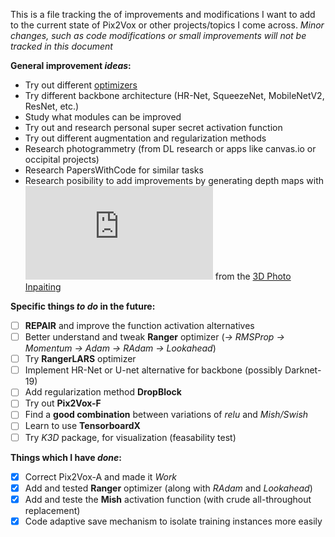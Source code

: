 This is a file tracking the of improvements and modifications I want to add to the current state of Pix2Vox or other projects/topics I come across. 
_Minor changes, such as code modifications or small improvements will not be tracked in this document_

**General improvement *ideas*:**

* Try out different [optimizers](https://github.com/mgrankin/over9000)
* Try different backbone architecture (HR-Net, SqueezeNet, MobileNetV2, ResNet, etc.)
* Study what modules can be improved
* Try out and research personal super secret activation function
* Try out different augmentation and regularization methods
* Research photogrammetry (from DL research or apps like canvas.io or occipital projects)
* Research PapersWithCode for similar tasks
* Research posibility to add improvements by generating depth maps with ![MonoDepthNN](https://github.com/intel-isl/MiDaS/blob/master/run.py) from the [3D Photo Inpaiting](https://github.com/vt-vl-lab/3d-photo-inpainting)


**Specific things *to do* in the future:**

- [ ] **REPAIR** and improve the function activation alternatives
- [ ] Better understand and tweak **Ranger** optimizer (_-> RMSProp -> Momentum -> Adam -> RAdam -> Lookahead_)
- [ ] Try **RangerLARS** optimizer
- [ ] Implement HR-Net or U-net alternative for backbone (possibly Darknet-19)
- [ ] Add regularization method **DropBlock**
- [ ] Try out **Pix2Vox-F**
- [ ] Find a **good combination** between variations of _relu_ and _Mish/Swish_
- [ ] Learn to use **TensorboardX**
- [ ] Try _K3D_ package, for visualization (feasability test)

**Things which I have *done*:**

- [x] Correct Pix2Vox-A and made it *Work*
- [x] Add and tested **Ranger** optimizer (along with _RAdam_ and _Lookahead_)
- [x] Add and teste the **Mish** activation function (with crude all-throughout replacement)
- [x] Code adaptive save mechanism to isolate training instances more easily